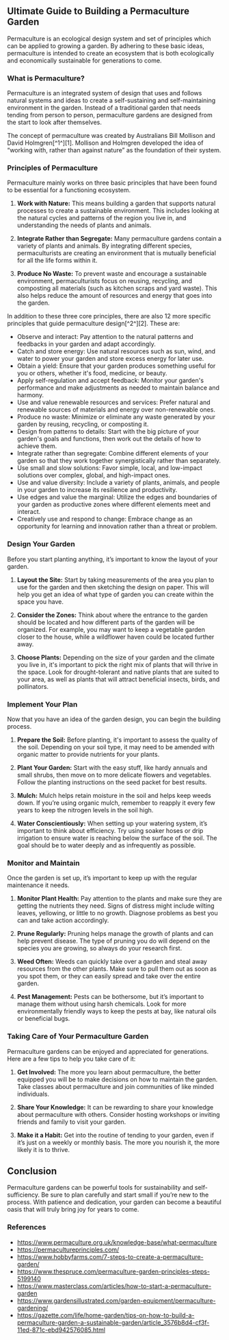 ## Ultimate Guide to Building a Permaculture Garden

Permaculture is an ecological design system and set of principles which can be applied to growing a garden. By adhering to these basic ideas, permaculture is intended to create an ecosystem that is both ecologically and economically sustainable for generations to come.

### What is Permaculture?

Permaculture is an integrated system of design that uses and follows natural systems and ideas to create a self-sustaining and self-maintaining environment in the garden. Instead of a traditional garden that needs tending from person to person, permaculture gardens are designed from the start to look after themselves.

The concept of permaculture was created by Australians Bill Mollison and David Holmgren[^1^][1]. Mollison and Holmgren developed the idea of “working with, rather than against nature” as the foundation of their system.

### Principles of Permaculture

Permaculture mainly works on three basic principles that have been found to be essential for a functioning ecosystem.

1) **Work with Nature:** This means building a garden that supports natural processes to create a sustainable environment. This includes looking at the natural cycles and patterns of the region you live in, and understanding the needs of plants and animals.

2) **Integrate Rather than Segregate:** Many permaculture gardens contain a variety of plants and animals. By integrating different species, permaculturists are creating an environment that is mutually beneficial for all the life forms within it.

3) **Produce No Waste:** To prevent waste and encourage a sustainable environment, permaculturists focus on reusing, recycling, and composting all materials (such as kitchen scraps and yard waste). This also helps reduce the amount of resources and energy that goes into the garden.

In addition to these three core principles, there are also 12 more specific principles that guide permaculture design[^2^][2]. These are:

- Observe and interact: Pay attention to the natural patterns and feedbacks in your garden and adapt accordingly.
- Catch and store energy: Use natural resources such as sun, wind, and water to power your garden and store excess energy for later use.
- Obtain a yield: Ensure that your garden produces something useful for you or others, whether it's food, medicine, or beauty.
- Apply self-regulation and accept feedback: Monitor your garden's performance and make adjustments as needed to maintain balance and harmony.
- Use and value renewable resources and services: Prefer natural and renewable sources of materials and energy over non-renewable ones.
- Produce no waste: Minimize or eliminate any waste generated by your garden by reusing, recycling, or composting it.
- Design from patterns to details: Start with the big picture of your garden's goals and functions, then work out the details of how to achieve them.
- Integrate rather than segregate: Combine different elements of your garden so that they work together synergistically rather than separately.
- Use small and slow solutions: Favor simple, local, and low-impact solutions over complex, global, and high-impact ones.
- Use and value diversity: Include a variety of plants, animals, and people in your garden to increase its resilience and productivity.
- Use edges and value the marginal: Utilize the edges and boundaries of your garden as productive zones where different elements meet and interact.
- Creatively use and respond to change: Embrace change as an opportunity for learning and innovation rather than a threat or problem.

### Design Your Garden

Before you start planting anything, it’s important to know the layout of your garden.

1) **Layout the Site:** Start by taking measurements of the area you plan to use for the garden
and then sketching
the design on paper. This will help you get an idea of what type of garden you can create within
the space you have.

2) **Consider
the Zones:** Think about where
the entrance
to
the garden should be located
and how different parts
of
the garden will be organized. For example,
you may want
to keep a vegetable garden closer
to
the house,
while a wildflower haven could be located further away.

3) **Choose Plants:** Depending on
the size
of your garden
and
the climate you live in,
it's important
to pick
the right mix
of plants that will thrive in
the space. Look for drought-tolerant
and native plants that are suited
to your area,
as well as plants that will attract beneficial insects,
birds,
and pollinators.

### Implement Your Plan

Now that you have an idea of the garden design, you can begin the building process.

1) **Prepare
the Soil:** Before planting,
it's important
to assess
the quality
of
the soil. Depending on your soil type,
it may need
to be amended with organic matter
to provide nutrients for your plants.

2) **Plant Your Garden:** Start with
the easy stuff,
like hardy annuals
and small shrubs,
then move on
to more delicate flowers
and vegetables. Follow
the planting instructions on
the seed packet for best results.

3) **Mulch:** Mulch helps retain moisture in
the soil and helps keep weeds down. If you’re using organic mulch,
remember
to reapply it every few years
to keep
the nitrogen levels in
the soil high.

4) **Water Conscientiously:** When setting up your watering system,
it’s important
to think about efficiency. Try using soaker hoses or drip irrigation
to ensure water is reaching below
the surface of
the soil. The goal should be
to water deeply and as infrequently as possible.

### Monitor and Maintain

Once the garden is set up, it’s important to keep up with the regular maintenance it needs.

1) **Monitor Plant Health:** Pay attention to the plants and make sure they are getting the nutrients they need. Signs of distress might include wilting leaves, yellowing, or little to no growth. Diagnose problems as best you can and take action accordingly.

2) **Prune Regularly:** Pruning helps manage the growth of plants and can help prevent disease. The type of pruning you do will depend on the species you are growing, so always do your research first.

3) **Weed Often:** Weeds can quickly take over a garden and steal away resources from the other plants. Make sure to pull them out as soon as you spot them, or they can easily spread and take over the entire garden.

4) **Pest Management:** Pests can be bothersome, but it’s important to manage them without using harsh chemicals. Look for more environmentally friendly ways to keep the pests at bay, like natural oils or beneficial bugs.

### Taking Care of Your Permaculture Garden

Permaculture gardens can be enjoyed and appreciated for generations. Here are a few tips to help you take care of it:

1) **Get Involved:** The more you learn about permaculture, the better equipped you will be to make decisions on how to maintain the garden. Take classes about permaculture and join communities of like minded individuals.

2) **Share Your Knowledge:** It can be rewarding to share your knowledge about permaculture with others. Consider hosting workshops or inviting friends and family to visit your garden.

3) **Make it a Habit:** Get into the routine of tending to your garden, even if it’s just on a weekly or monthly basis. The more you nourish it, the more likely it is to thrive.

## Conclusion

Permaculture gardens can be powerful tools for sustainability and self-sufficiency. Be sure to plan carefully and start small if you’re new to the process. With patience and dedication, your garden can become a beautiful oasis that will truly bring joy for years to come.

### References

- https://www.permaculture.org.uk/knowledge-base/what-permaculture
- https://permacultureprinciples.com/
- https://www.hobbyfarms.com/7-steps-to-create-a-permaculture-garden/
- https://www.thespruce.com/permaculture-garden-principles-steps-5199140
- https://www.masterclass.com/articles/how-to-start-a-permaculture-garden
- https://www.gardensillustrated.com/garden-equipment/permaculture-gardening/
- https://gazette.com/life/home-garden/tips-on-how-to-build-a-permaculture-garden-a-sustainable-garden/article_3576b8d4-cf3f-11ed-871c-ebd942576085.html

